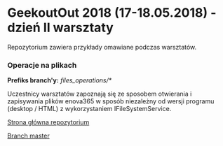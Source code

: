 ﻿# GeekoutOut 2018 (17-18.05.2018) - dzień II warsztaty

Repozytorium zawiera przykłady omawiane podczas warsztatów.

### Operacje na plikach

**Prefiks branch'y:** _files_operations/*_

Uczestnicy warsztatów zapoznają się ze sposobem otwierania i zapisywania plików enova365 w sposób niezależny od wersji programu (desktop / HTML) z wykorzystaniem IFileSystemService.

[Strona główna repozytorium](https://github.com/soneta/GeekOut2018.Workshops/)

[Branch master](https://github.com/soneta/GeekOut2018.Workshops/tree/master)
